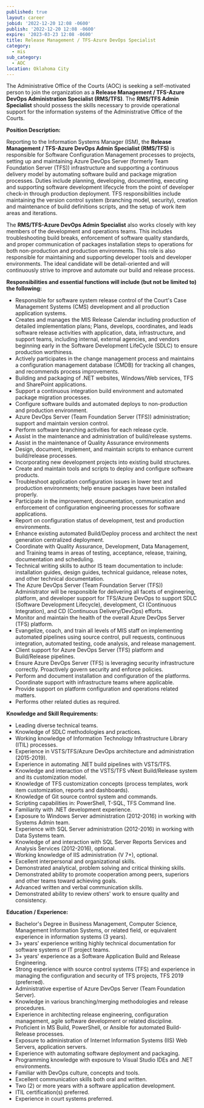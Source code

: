 ```yaml
---
published: true
layout: career
jobid: '2022-12-20 12:08 -0600'
publish: '2022-12-20 12:08 -0600'
expire: '2023-03-23 12:08 -0600'
title: Release Management / TFS-Azure DevOps Specialist
category:
  - mis
sub_category:
  - AOC
location: Oklahoma City
---
```

The Administrative Office of the Courts (AOC) is seeking a self-motivated person to join the organization as a **Release Management / TFS-Azure DevOps Administration Specialist (RMS/TFS)**. The **RMS/TFS Admin Specialist** should possess the skills necessary to provide operational support for the information systems of the Administrative Office of the Courts.

**Position Description:**

Reporting to the Information Systems Manager (ISM), the **Release Management / TFS-Azure DevOps Admin Specialist (RMS/TFS)** is responsible for Software Configuration Management processes to projects, setting up and maintaining Azure DevOps Server (formerly Team Foundation Server (TFS)) infrastructure and supporting a continuous delivery model by automating software build and package migration processes. Duties include planning, developing, documenting, executing and supporting software development lifecycle from the point of developer check-in through production deployment. TFS responsibilities include maintaining the version control system (branching model, security), creation and maintenance of build definitions scripts, and the setup of work item areas and iterations.

The **RMS/TFS-Azure DevOps Admin Specialist** also works closely with key members of the development and operations teams. This includes troubleshooting build breaks, enforcement of software quality standards, and proper communication of packages installation steps to operations for both non-production and production environments. This role is also responsible for maintaining and supporting developer tools and developer environments. The ideal candidate will be detail-oriented and will continuously strive to improve and automate our build and release process.

**Responsibilities and essential functions will include (but not be limited to) the following:**

 - Responsible for software system release control of the Court's Case Management Systems (CMS) development and all production application systems.
 - Creates and manages the MIS Release Calendar including production of detailed implementation plans; Plans, develops, coordinates, and leads software release activities with application, data, infrastructure, and support teams, including internal, external agencies, and vendors beginning early in the Software Development LifeCycle (SDLC) to ensure production worthiness.
 - Actively participates in the change management process and maintains a configuration management database (CMDB) for tracking all changes, and recommends process improvements.
 - Building and packaging of .NET websites, Windows/Web services, TFS and SharePoint applications.
 - Support a continuous integration build environment and automated package migration processes.
 - Configure software builds and automated deploys to non-production and production environment.
 - Azure DevOps Server (Team Foundation Server (TFS)) administration; support and maintain version control.
 - Perform software branching activities for each release cycle.
 - Assist in the maintenance and administration of build/release systems.
 - Assist in the maintenance of Quality Assurance environments
 - Design, document, implement, and maintain scripts to enhance current build/release processes.
 - Incorporating new development projects into existing build structures.
 - Create and maintain tools and scripts to deploy and configure software products.
 - Troubleshoot application configuration issues in lower test and production environments; help ensure packages have been installed properly.
 - Participate in the improvement, documentation, communication and enforcement of configuration engineering processes for software applications.
 - Report on configuration status of development, test and production environments.
 - Enhance existing automated Build/Deploy process and architect the next generation centralized deployment.
 - Coordinate with Quality Assurance, Development, Data Management, and Training teams in areas of testing, acceptance, release, training, documentation and scheduling.
 - Technical writing skills to author IS team documentation to include: installation guides, design guides, technical guidance, release notes, and other technical documentation.
 - The Azure DevOps Server (Team Foundation Server (TFS)) Administrator will be responsible for delivering all facets of engineering, platform, and developer support for TFS/Azure DevOps to support SDLC (Software Development Lifecycle), development, CI (Continuous Integration), and CD (Continuous Delivery/DevOps) efforts.
 - Monitor and maintain the health of the overall Azure DevOps Server (TFS) platform.
 - Evangelize, coach, and train all levels of MIS staff on implementing automated pipelines using source control, pull requests, continuous integration, automated testing, code analysis, and release management.
 - Client support for Azure DevOps Server (TFS) platform and Build/Release pipelines.
 - Ensure Azure DevOps Server (TFS) is leveraging security infrastructure correctly. Proactively govern security and enforce policies.
 - Perform and document installation and configuration of the platforms. Coordinate support with infrastructure teams where applicable.
 - Provide support on platform configuration and operations related matters.
 - Performs other related duties as required.

**Knowledge and Skill Requirements:**

 - Leading diverse technical teams.
 - Knowledge of SDLC methodologies and practices.
 - Working knowledge of Information Technology Infrastructure Library (ITIL) processes.
 - Experience in VSTS/TFS/Azure DevOps architecture and administration (2015-2019).
 - Experience in automating .NET build pipelines with VSTS/TFS.
 - Knowledge and interaction of the VSTS/TFS vNext Build/Release system and its customization model.
 - Knowledge of TFS customization concepts (process templates, work item customization, reports and dashboards).
 - Knowledge of Git source control system and commands.
 - Scripting capabilities in: PowerShell, T-SQL, TFS Command line.
 - Familiarity with .NET development experience.
 - Exposure to Windows Server administration (2012-2016) in working with Systems Admin team.
 - Experience with SQL Server administration (2012-2016) in working with Data Systems team.
 - Knowledge of and interaction with SQL Server Reports Services and Analysis Services (2012-2016), optional.
 - Working knowledge of IIS administration (V 7+), optional.
 - Excellent interpersonal and organizational skills.
 - Demonstrated analytical, problem solving and critical thinking skills.
 - Demonstrated ability to promote cooperation among peers, superiors and other teams toward achieving goals.
 - Advanced written and verbal communication skills.
 - Demonstrated ability to review others' work to ensure quality and consistency.

**Education / Experience:**

 - Bachelor's Degree in Business Management, Computer Science, Management Information Systems, or related field, or equivalent experience in information systems (3 years).
 - 3+ years' experience writing highly technical documentation for software systems or IT project teams.
 - 3+ years' experience as a Software Application Build and Release Engineering.
 - Strong experience with source control systems (TFS) and experience in managing the configuration and security of TFS projects, TFS 2019 (preferred).
 - Administrative expertise of Azure DevOps Server (Team Foundation Server).
 - Knowledge in various branching/merging methodologies and release procedures.
 - Experience in architecting release engineering, configuration management, agile software development or related discipline.
 - Proficient in MS Build, PowerShell, or Ansible for automated Build-Release processes.
 - Exposure to administration of Internet Information Systems (IIS) Web Servers, application servers.
 - Experience with automating software deployment and packaging.
 - Programming knowledge with exposure to Visual Studio IDEs and .NET environments.
 - Familiar with DevOps culture, concepts and tools.
 - Excellent communication skills both oral and written.
 - Two (2) or more years with a software application development.
 - ITIL certification(s) preferred.
 - Experience in court systems preferred.

